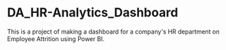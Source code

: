 # DA_HR-Analytics_Dashboard
This is a project of making a dashboard for a company's HR department on Employee Attrition using Power BI.
